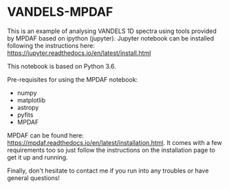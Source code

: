 # VANDELS-MPDAF
This is an example of analysing VANDELS 1D spectra using tools provided by MPDAF based on ipython (jupyter). Jupyter notebook can be installed following the instructions here: https://jupyter.readthedocs.io/en/latest/install.html

This notebook is based on Python 3.6.

Pre-requisites for using the MPDAF notebook:
- numpy
- matplotlib
- astropy
- pyfits
- MPDAF

MPDAF can be found here: https://mpdaf.readthedocs.io/en/latest/installation.html. It comes with a few requirements too so just follow the instructions on the installation page to get it up and running.

Finally, don't hesitate to contact me if you run into any troubles or have general questions!
